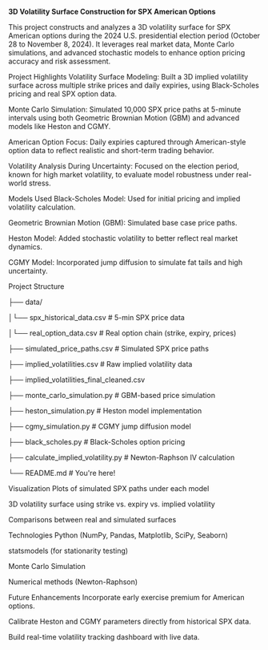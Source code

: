 **3D Volatility Surface Construction for SPX American Options**


This project constructs and analyzes a 3D volatility surface for SPX American options during the 2024 U.S. presidential election period (October 28 to November 8, 2024). It leverages real market data, Monte Carlo simulations, and advanced stochastic models to enhance option pricing accuracy and risk assessment.

Project Highlights
Volatility Surface Modeling:
Built a 3D implied volatility surface across multiple strike prices and daily expiries, using Black-Scholes pricing and real SPX option data.

Monte Carlo Simulation:
Simulated 10,000 SPX price paths at 5-minute intervals using both Geometric Brownian Motion (GBM) and advanced models like Heston and CGMY.

American Option Focus:
Daily expiries captured through American-style option data to reflect realistic and short-term trading behavior.

Volatility Analysis During Uncertainty:
Focused on the election period, known for high market volatility, to evaluate model robustness under real-world stress.

Models Used
Black-Scholes Model:
Used for initial pricing and implied volatility calculation.

Geometric Brownian Motion (GBM):
Simulated base case price paths.

Heston Model:
Added stochastic volatility to better reflect real market dynamics.

CGMY Model:
Incorporated jump diffusion to simulate fat tails and high uncertainty.

Project Structure


├── data/

│└── spx_historical_data.csv          # 5-min SPX price data

│└── real_option_data.csv             # Real option chain (strike, expiry, prices)

├── simulated_price_paths.csv            # Simulated SPX price paths

├── implied_volatilities.csv             # Raw implied volatility data

├── implied_volatilities_final_cleaned.csv

├── monte_carlo_simulation.py            # GBM-based price simulation

├── heston_simulation.py                 # Heston model implementation

├── cgmy_simulation.py                   # CGMY jump diffusion model

├── black_scholes.py                     # Black-Scholes option pricing

├── calculate_implied_volatility.py      # Newton-Raphson IV calculation

└── README.md                            # You're here!

Visualization
Plots of simulated SPX paths under each model

3D volatility surface using strike vs. expiry vs. implied volatility

Comparisons between real and simulated surfaces

Technologies
Python (NumPy, Pandas, Matplotlib, SciPy, Seaborn)

statsmodels (for stationarity testing)

Monte Carlo Simulation

Numerical methods (Newton-Raphson)

Future Enhancements
Incorporate early exercise premium for American options.

Calibrate Heston and CGMY parameters directly from historical SPX data.

Build real-time volatility tracking dashboard with live data.



